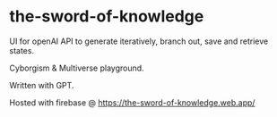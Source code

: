 # the-sword-of-knowledge
UI for openAI API to generate iteratively, branch out, save and retrieve states. 

Cyborgism &amp; Multiverse playground.

Written with GPT.

Hosted with firebase @ https://the-sword-of-knowledge.web.app/
